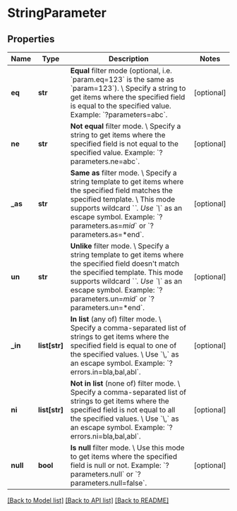 # StringParameter

## Properties
Name | Type | Description | Notes
------------ | ------------- | ------------- | -------------
**eq** | **str** | **Equal** filter mode (optional, i.e. &#x60;param.eq&#x3D;123&#x60; is the same as &#x60;param&#x3D;123&#x60;). \\ Specify a string to get items where the specified field is equal to the specified value.  Example: &#x60;?parameters&#x3D;abc&#x60;. | [optional] 
**ne** | **str** | **Not equal** filter mode. \\ Specify a string to get items where the specified field is not equal to the specified value.  Example: &#x60;?parameters.ne&#x3D;abc&#x60;. | [optional] 
**_as** | **str** | **Same as** filter mode. \\ Specify a string template to get items where the specified field matches the specified template. \\ This mode supports wildcard &#x60;*&#x60;. Use &#x60;\\*&#x60; as an escape symbol.  Example: &#x60;?parameters.as&#x3D;*mid*&#x60; or &#x60;?parameters.as&#x3D;*end&#x60;. | [optional] 
**un** | **str** | **Unlike** filter mode. \\ Specify a string template to get items where the specified field doesn&#x27;t match the specified template. This mode supports wildcard &#x60;*&#x60;. Use &#x60;\\*&#x60; as an escape symbol.  Example: &#x60;?parameters.un&#x3D;*mid*&#x60; or &#x60;?parameters.un&#x3D;*end&#x60;. | [optional] 
**_in** | **list[str]** | **In list** (any of) filter mode. \\ Specify a comma-separated list of strings to get items where the specified field is equal to one of the specified values. \\ Use &#x60;\\,&#x60; as an escape symbol.  Example: &#x60;?errors.in&#x3D;bla,bal,abl&#x60;. | [optional] 
**ni** | **list[str]** | **Not in list** (none of) filter mode. \\ Specify a comma-separated list of strings to get items where the specified field is not equal to all the specified values. \\ Use &#x60;\\,&#x60; as an escape symbol.  Example: &#x60;?errors.ni&#x3D;bla,bal,abl&#x60;. | [optional] 
**null** | **bool** | **Is null** filter mode. \\ Use this mode to get items where the specified field is null or not.  Example: &#x60;?parameters.null&#x60; or &#x60;?parameters.null&#x3D;false&#x60;. | [optional] 

[[Back to Model list]](../README.md#documentation-for-models) [[Back to API list]](../README.md#documentation-for-api-endpoints) [[Back to README]](../README.md)

